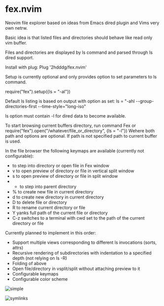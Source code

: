 # fex.nvim
Neovim file explorer based on ideas from Emacs dired plugin and Vims very own netrw.

Basic idea is that listed files and directories should behave like read only vim buffer.

Files and directories are displayed by ls command and parsed through ls dired support.

Install with plug:
  Plug '2hdddg/fex.nvim'

Setup is currently optional and only provides option to set parameters to ls command.

require("fex").setup({ls = "-al"})

Default ls listing is based on output with option as set:
    ls = "-ahl --group-directories-first --time-style="long-iso"

ls option must contain -l for dired data to become available.

To start browsing current buffers directory, run command Fex or
    require("fex").open("/whatever/file_or_directory", {ls = "-l"})
Wehere both path and options are optional. If path is not specified path to current buffer is used.

In the file browser the following keymaps are available (currently not configurable):
* <CR> to step into directory or open file in Fex window
* v to open preview of directory or file in vertical split window
* s to open preview of directory or file in split window
* - to step into parent directory
* % to create new file in current directory
* d to create new directory in current directory
* D to delete file or directory
* R to rename current directory or file
* Y yanks full path of the current file or directory
* C-z switches to a terminal with cwd set to the path of the current directory or file

Currently planned to implement in this order:
* Support multiple views corresponding to different ls invocations (sorts, attrs)
* Recursive rendering of subdirectories with indentation to a specified depth (not relying on ls -R)
* Folding of above
* Open file/directory in vsplit/split without attaching preview to it
* Configurable keymaps
* Configurable color scheme


![simple](https://user-images.githubusercontent.com/162010/203120608-eb0b01c7-fd64-4811-9186-470385ee9199.png)

![symlinks](https://user-images.githubusercontent.com/162010/203120640-a8cca8c2-5de5-4e9d-92e2-0ce918a17486.png)


